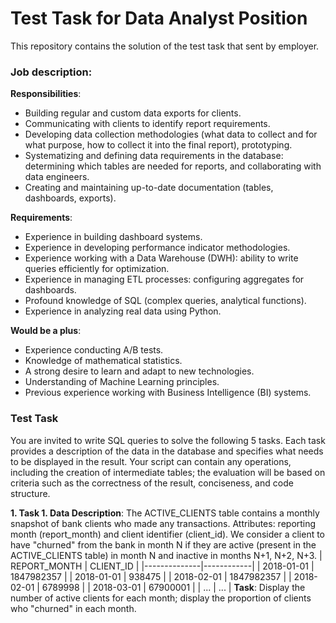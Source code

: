 # Test Task for Data Analyst Position 

This repository contains the solution of the test task that sent by employer.

### Job description:
<b>Responsibilities</b>:
- Building regular and custom data exports for clients.
- Communicating with clients to identify report requirements.
- Developing data collection methodologies (what data to collect and for what purpose, how to collect it into the final report), prototyping.
- Systematizing and defining data requirements in the database: determining which tables are needed for reports, and collaborating with data engineers.
- Creating and maintaining up-to-date documentation (tables, dashboards, exports).

<b>Requirements</b>:
- Experience in building dashboard systems.
- Experience in developing performance indicator methodologies.
- Experience working with a Data Warehouse (DWH): ability to write queries efficiently for optimization.
- Experience in managing ETL processes: configuring aggregates for dashboards.
- Profound knowledge of SQL (complex queries, analytical functions).
- Experience in analyzing real data using Python.

<b>Would be a plus</b>:
- Experience conducting A/B tests.
- Knowledge of mathematical statistics.
- A strong desire to learn and adapt to new technologies.
- Understanding of Machine Learning principles.
- Previous experience working with Business Intelligence (BI) systems.

### Test Task
You are invited to write SQL queries to solve the following 5 tasks. Each task provides a description of the data in the database and specifies what needs to be displayed in the result. Your script can contain any operations, including the creation of intermediate tables; the evaluation will be based on criteria such as the correctness of the result, conciseness, and code structure.

<b>1. Task 1. Data Description</b>:
The ACTIVE_CLIENTS table contains a monthly snapshot of bank clients who made any transactions. Attributes: reporting month (report_month) and client identifier (client_id). We consider a client to have "churned" from the bank in month N if they are active (present in the ACTIVE_CLIENTS table) in month N and inactive in months N+1, N+2, N+3.
| REPORT_MONTH | CLIENT_ID  |
|--------------|------------|
| 2018-01-01   | 1847982357 |
| 2018-01-01   | 938475     |
| 2018-02-01   | 1847982357 |
| 2018-02-01   | 6789998   |
| 2018-03-01   | 67900001  |
| ...          | ...        |
<b>Task</b>: Display the number of active clients for each month; display the proportion of clients who "churned" in each month.
